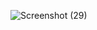 ![Screenshot (29)](https://github.com/user-attachments/assets/fe881a60-af43-43de-be95-03324bf9987a)
